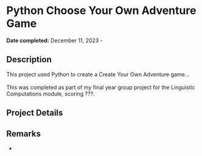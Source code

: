 <h1>Python Choose Your Own Adventure Game</h1>

<b>Date completed:</b> December 11, 2023 - 

<h2>Description</h2>
This project used Python to create a Create Your Own Adventure game...
<br>
<br>
This was completed as part of my final year group project for the Linguistic Computations module, scoring ???. 

<h2>Project Details</h2>


<h2>Remarks</h2>

- 

